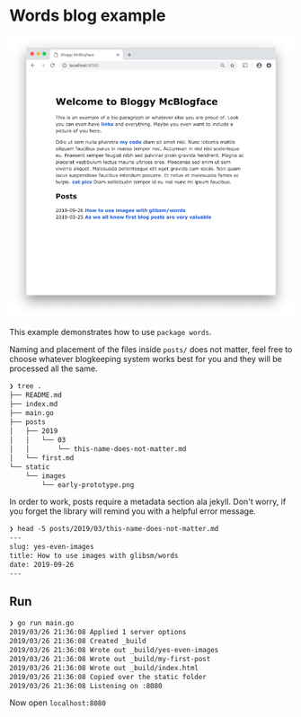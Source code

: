 # Words blog example

![index page](./static/images/index.png)

This example demonstrates how to use `package words`.

Naming and placement of the files inside `posts/` does not matter, feel free to
choose whatever blogkeeping system works best for you and they will be
processed all the same.

```
❯ tree .
├── README.md
├── index.md
├── main.go
├── posts
│   ├── 2019
│   │   └── 03
│   │       └── this-name-does-not-matter.md
│   └── first.md
└── static
    └── images
        └── early-prototype.png
```

In order to work, posts require a metadata section ala jekyll. Don't worry, if
you forget the library will remind you with a helpful error message.

```
❯ head -5 posts/2019/03/this-name-does-not-matter.md
---
slug: yes-even-images
title: How to use images with glibsm/words
date: 2019-09-26
---
```

## Run

```
❯ go run main.go
2019/03/26 21:36:08 Applied 1 server options
2019/03/26 21:36:08 Created _build
2019/03/26 21:36:08 Wrote out _build/yes-even-images
2019/03/26 21:36:08 Wrote out _build/my-first-post
2019/03/26 21:36:08 Wrote out _build/index.html
2019/03/26 21:36:08 Copied over the static folder
2019/03/26 21:36:08 Listening on :8080
```

Now open `localhost:8080`
